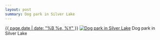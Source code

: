 ```yaml
---
layout: post
summary: Dog park in Silver Lake
---
```


<p>
  <time><a href="/492">{{ page.date | date: "%B %e, %Y" }}</a></time>
  <a href="/492"><img src="{{ site.assets_url }}/492-640.jpg" srcset="{{ site.assets_url }}/492-1280.jpg 1280w, {{ site.assets_url }}/492-960.jpg 960w, {{ site.assets_url }}/492-640.jpg 640w, {{ site.assets_url }}/492-320.jpg 320w" sizes="(min-width: 700px) 50vw, calc(100vw - 2rem)" alt="Dog park in Silver Lake" /></a>
  <span>Dog park in Silver Lake</span>
</p>

